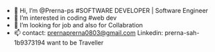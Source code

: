 - 👋 Hi, I’m @Prerna-ps #SOFTWARE DEVELOPER | Software Engineer
- 👀 I’m interested in coding #web dev
- 💞️ I’m looking for job and also for Collabration
- 📫 contact: prernaprerna0803@gmail.com
     Linkedin:  prerna-sah-1b9373194
     want to be Traveller 
             

<!---
Prerna-ps/Prerna-ps is a ✨ special ✨ repository because its `README.md` (this file) appears on your GitHub profile.
You can click the Preview link to take a look at your changes.
--->
